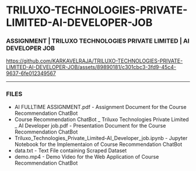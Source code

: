# TRILUXO-TECHNOLOGIES-PRIVATE-LIMITED-AI-DEVELOPER-JOB

### ASSIGNMENT | TRILUXO TECHNOLOGIES PRIVATE LIMITED | AI DEVELOPER JOB

https://github.com/KARKAVELRAJA/TRILUXO-TECHNOLOGIES-PRIVATE-LIMITED-AI-DEVELOPER-JOB/assets/89890181/c301cbc3-3fd9-45c4-9637-6fe012349567

-----

### FILES

- AI FULLTIME ASSIGNMENT.pdf - Assignment Document for the Course Recommendation ChatBot
- Course Recommendation ChatBot _ Triluxo Technologies Private Limited _ AI Developer job.pdf - Presentation Document for the Course Recommendation ChatBot
- Triluxo_Technologies_Private_Limited-AI_Developer_job.ipynb - Jupyter Notebook for the Implementaion of Course Recommendation ChatBot
- data.txt - Text File containing Scraped Dataset
- demo.mp4 - Demo Video for the Web Application of Course Recommendation ChatBot
